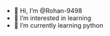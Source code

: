 - 👋 Hi, I’m @Rohan-9498
- 👀 I’m interested in learning
- 🌱 I’m currently learning python

<!---
Rohan-9498/Rohan-9498 is a ✨ special ✨ repository because its `README.md` (this file) appears on your GitHub profile.
You can click the Preview link to take a look at your changes.
--->
